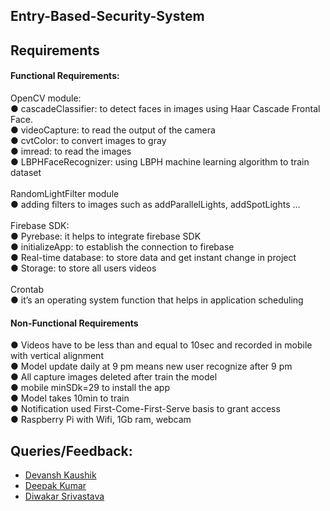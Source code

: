 ## Entry-Based-Security-System

## Requirements
#### Functional Requirements:
OpenCV module:
<br>●	cascadeClassifier: to detect faces in images using Haar Cascade Frontal Face.
<br>●	videoCapture: to read the output of the camera
<br>●	cvtColor: to convert images to gray
<br>●	imread: to read the images
<br>●	LBPHFaceRecognizer: using LBPH machine learning algorithm to train dataset
<br><br>RandomLightFilter module
<br>●	adding filters to images such as addParallelLights, addSpotLights ...
<br><br>Firebase SDK:
<br>●	Pyrebase: it helps to integrate firebase SDK
<br>●	initializeApp: to establish the connection to firebase
<br>●	Real-time database: to store data and get instant change in project
<br>●	Storage: to store all users videos
<br><br>Crontab
<br>●	it’s an operating system function that helps in application scheduling


#### Non-Functional Requirements
●	Videos have to be less than and equal to 10sec and recorded in mobile with vertical alignment
<br>●	Model update daily at 9 pm means new user recognize after 9 pm
<br>●	All capture images deleted after train the model
<br>●	mobile minSDk=29 to install the app
<br>●	Model takes 10min to train 
<br>●	Notification used First-Come-First-Serve basis to grant access
<br>●	Raspberry Pi with Wifi, 1Gb ram, webcam

## Queries/Feedback:
- [Devansh Kaushik](https://www.linkedin.com/in/devansh-kaushik-b5912b174/)
- [Deepak Kumar](https://www.linkedin.com/in/deepak-kumar-548122168/)
- [Diwakar Srivastava](https://github.com/Diwakar012)

